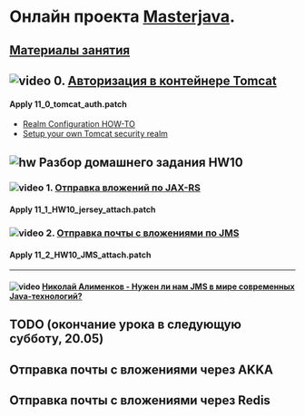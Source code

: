 # Онлайн проекта  <a href="https://github.com/JavaWebinar/masterjava">Masterjava</a>.

## [Материалы занятия](https://drive.google.com/drive/u/0/folders/0B9Ye2auQ_NsFd1FnME50bEt6RDA) 

## ![video](https://cloud.githubusercontent.com/assets/13649199/13672715/06dbc6ce-e6e7-11e5-81a9-04fbddb9e488.png) 0. [Авторизация в контейнере Tomcat](https://drive.google.com/file/d/0B9Ye2auQ_NsFcU1FU3FTQ25NNzA)
#### Apply 11_0_tomcat_auth.patch

- [Realm Configuration HOW-TO](http://tomcat.apache.org/tomcat-8.0-doc/realm-howto.html)
- [Setup your own Tomcat security realm](http://www.christianschenk.org/blog/setup-your-own-tomcat-security-realm/)

## ![hw](https://cloud.githubusercontent.com/assets/13649199/13672719/09593080-e6e7-11e5-81d1-5cb629c438ca.png) Разбор домашнего задания HW10
### ![video](https://cloud.githubusercontent.com/assets/13649199/13672715/06dbc6ce-e6e7-11e5-81a9-04fbddb9e488.png) 1. [Отправка вложений по JAX-RS](https://drive.google.com/open?id=0B9Ye2auQ_NsFT3VmNXR2djRqM1E)
#### Apply 11_1_HW10_jersey_attach.patch
### ![video](https://cloud.githubusercontent.com/assets/13649199/13672715/06dbc6ce-e6e7-11e5-81a9-04fbddb9e488.png) 2. [Отправка почты с вложениями по JMS](https://drive.google.com/open?id=0B9Ye2auQ_NsFdEZhVll2UFdCY0U)
#### Apply 11_2_HW10_JMS_attach.patch

---------------------------------------
#### ![video](https://cloud.githubusercontent.com/assets/13649199/13672715/06dbc6ce-e6e7-11e5-81a9-04fbddb9e488.png)  [Николай Алименков - Нужен ли нам JMS в мире современных Java-технологий?](http://bekeriya.com/watch?v=RVwXdCfzJZA)

## TODO (окончание урока в следующую субботу, 20.05)
## Отправка почты с вложениями через AKKA
## Отправка почты с вложениями через Redis
